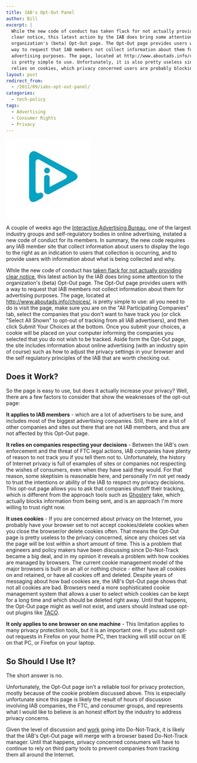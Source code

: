 ```yaml
---
title: IAB's Opt-Out Panel
author: Bill
excerpt: |
  While the new code of conduct has taken flack for not actually providing
  clear notice, this latest action by the IAB does bring some attention to the
  organization's (beta) Opt-Out page. The Opt-Out page provides users with a
  way to request that IAB members not collect information about them for
  advertising purposes. The page, located at http://www.aboutads.info/choices/,
  is pretty simple to use. Unfortunately, it is also pretty useless since it
  relies on cookies, which privacy concerned users are probably blocking.
layout: post
redirect_from:
  - /2011/09/iabs-opt-out-panel/
categories:
  - tech-policy
tags:
  - Advertising
  - Consumer Rights
  - Privacy
---
```

![IAB Logo](/images/posts/2011/09/IAB.jpg)

A couple of weeks ago the [Interactive Advertising Bureau](http://www.iab.net/),
one of the largest industry groups and self-regulatory bodies in online
advertising, instated a new code of conduct for its members. In summary, the
new code requires any IAB member site that collect information about users to
display the logo to the right as an indication to users that collection is
occurring, and to provide users with information about what is being collected
and why.

While the new code of conduct has [taken flack for not actually providing clear notice](http://content.usatoday.com/communities/technologylive/post/2011/08/internet-advertisers-begin-offering-new-do-not-track-icon-/1),
this latest action by the IAB does bring some attention to the organization's
(beta) Opt-Out page. The Opt-Out page provides users with a way to request that
IAB members not collect information about them for advertising purposes. The
page, located at <http://www.aboutads.info/choices/>, is pretty simple to use:
all you need to do is visit the page, make sure you are on the "All
Participating Companies" tab, select the companies that you don't want to have
track you (or click "Select All Shown" to opt-out of tracking from all IAB
advertisers), and then click Submit Your Choices at the bottom. Once you submit
your choices, a cookie will be placed on your computer informing the companies
you selected that you do not wish to be tracked. Aside form the Opt-Out page,
the site includes information about online advertising (with an industry spin
of course) such as how to adjust the privacy settings in your browser and the
self regulatory principles of the IAB that are worth checking out.

## Does it Work?

So the page is easy to use, but does it actually increase your privacy? Well,
there are a few factors to consider that show the weaknesses of the opt-out
page:

**It applies to IAB members** - which are a lot of advertisers to be sure, and
includes most of the biggest advertising companies. Still, there are a lot of
other companies and sites out there that are not IAB members, and thus are not
affected by this Opt-Out page.

**It relies on companies respecting your decisions** - Between the IAB's own
enforcement and the threat of FTC legal actions, IAB companies have plenty of
reason to not track you if you tell them not to. Unfortunately, the history of
Internet privacy is full of examples of sites or companies not respecting the
wishes of consumers, even when they have said they would. For that reason, some
skeptisim is reasonable here, and personally I'm not yet ready to trust the
intentions or ability of the IAB to respect my privacy decisions. This opt-out
page allows you to ask that companies shutoff their tracking, which is different
from the approach tools such as [Ghostery](http://www.ghostery.com/) take,
which actually blocks information from being sent, and is an approach I'm more
willing to trust right now.

**It uses cookies** - If you are concerned about privacy on the Internet, you
probably have your browser set to not accept cookies/delete cookies when you
close the browser/or delete cookies often. That means the Opt-Out page is
pretty useless to the privacy concerned, since any choices set via the page
will be lost within a short amount of time. This is a problem that engineers
and policy makers have been discussing since Do-Not-Track became a big deal,
and in my opinion it reveals a problem with how cookies are managed by
browsers. The current cookie management model of the major browsers is built
on an all or nothing choice - either have all cookies on and retained, or have
all cookies off and deleted. Despite years of messaging about how bad cookies
are, the IAB's Opt-Out page shows that not all cookies are bad. Browsers need a
more sophisticated cookie management system that allows a user to select which
cookies can be kept for a long time and which should be deleted right away.
Until that happens, the Opt-Out page might as well not exist, and users should
instead use opt-out plugins like [TACO](http://www.abine.com/preview/taco.php).

**It only applies to one browser on one machine** - This limitation applies to
many privacy protection tools, but it is an important one. If you submit
opt-out requests in Firefox on your home PC, then tracking will still occur on
IE on that PC, or Firefox on your laptop.

## So Should I Use It?

The short answer is no.

Unfortunately, the Opt-Out page isn't a reliable tool for privacy protection,
mostly because of the cookie problem discussed above. This is especially
unfortunate since this page is likely the result of hours of discussion
involving IAB companies, the FTC, and consumer groups, and represents what I
would like to believe is an honest effort by the industry to address privacy
concerns.

Given the level of discussion and [work](http://www.w3.org/2011/tracking-protection/)
going into Do-Not-Track, it is likely that the IAB's Opt-Out page will merge
with a browser based Do-Not-Track manager. Until that happens, privacy
concerned consumers will have to continue to rely on third party tools to
prevent companies from tracking them all around the Internet.
